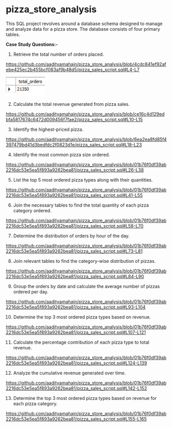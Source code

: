 # pizza_store_analysis
This SQL project revolves around a database schema designed to manage and analyze data for a pizza store. The database consists of four primary tables.

**Case Study Questions:-**
1. Retrieve the total number of orders placed.
 
 https://github.com/aadityamahajn/pizza_store_analysis/blob/4cdc841ef92afebe425ec2b455bcf083af9b48d5/pizza_sales_script.sql#L4-L7

![image alt](https://github.com/aadityamahajn/pizza_store_analysis/blob/edccb93389454843c3aede71e23f86661ea3f198/image/1.png)

2. Calculate the total revenue generated from pizza sales.

https://github.com/aadityamahajn/pizza_store_analysis/blob/ce16c4d129edbfa5817674c6472d009456f7fae2/pizza_sales_script.sql#L10-L15
 
3. Identify the highest-priced pizza.

https://github.com/aadityamahajn/pizza_store_analysis/blob/6ea2ea8fd85f4397479bd41d3bedfdc2f0823d1e/pizza_sales_script.sql#L18-L23
 
4. Identify the most common pizza size ordered.

https://github.com/aadityamahajn/pizza_store_analysis/blob/01b76f0df39ab2216dc53e5ea5f893a9262bea81/pizza_sales_script.sql#L26-L38
 
5. List the top 5 most ordered pizza types along with their quantities.

https://github.com/aadityamahajn/pizza_store_analysis/blob/01b76f0df39ab2216dc53e5ea5f893a9262bea81/pizza_sales_script.sql#L41-L55
 
6. Join the necessary tables to find the total quantity of each pizza category ordered.

https://github.com/aadityamahajn/pizza_store_analysis/blob/01b76f0df39ab2216dc53e5ea5f893a9262bea81/pizza_sales_script.sql#L58-L70
 
7. Determine the distribution of orders by hour of the day.

https://github.com/aadityamahajn/pizza_store_analysis/blob/01b76f0df39ab2216dc53e5ea5f893a9262bea81/pizza_sales_script.sql#L73-L81
 
8. Join relevant tables to find the category-wise distribution of pizzas.

https://github.com/aadityamahajn/pizza_store_analysis/blob/01b76f0df39ab2216dc53e5ea5f893a9262bea81/pizza_sales_script.sql#L84-L90
 
9. Group the orders by date and calculate the average number of pizzas ordered per day.

https://github.com/aadityamahajn/pizza_store_analysis/blob/01b76f0df39ab2216dc53e5ea5f893a9262bea81/pizza_sales_script.sql#L93-L104
 
10. Determine the top 3 most ordered pizza types based on revenue.

https://github.com/aadityamahajn/pizza_store_analysis/blob/01b76f0df39ab2216dc53e5ea5f893a9262bea81/pizza_sales_script.sql#L107-L121

11. Calculate the percentage contribution of each pizza type to total revenue.

https://github.com/aadityamahajn/pizza_store_analysis/blob/01b76f0df39ab2216dc53e5ea5f893a9262bea81/pizza_sales_script.sql#L124-L139
 
12. Analyze the cumulative revenue generated over time.

https://github.com/aadityamahajn/pizza_store_analysis/blob/01b76f0df39ab2216dc53e5ea5f893a9262bea81/pizza_sales_script.sql#L142-L152
 
13. Determine the top 3 most ordered pizza types based on revenue for each pizza category.

https://github.com/aadityamahajn/pizza_store_analysis/blob/01b76f0df39ab2216dc53e5ea5f893a9262bea81/pizza_sales_script.sql#L155-L165


